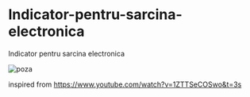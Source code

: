 # Indicator-pentru-sarcina-electronica
Indicator pentru sarcina electronica

![poza](https://github.com/vlad-gheorghe/Indicator-pentru-sarcina-electronica/blob/main/1621255497880.jpg)

inspired from https://www.youtube.com/watch?v=1ZTTSeCOSwo&t=3s

